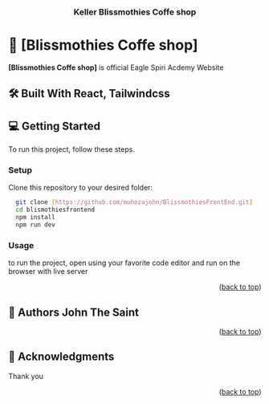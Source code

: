 <div align="center">
 
  <h3><b>Keller Blissmothies Coffe shop</b></h3>

</div>
<!-- PROJECT DESCRIPTION -->

# 📖 [Blissmothies Coffe shop] <a name="about-project"></a>

**[Blissmothies Coffe shop]** is official Eagle Spiri Acdemy Website

## 🛠 Built With <a name="built-with">React, Tailwindcss</a>

<!-- GETTING STARTED -->

## 💻 Getting Started <a name="getting-started"></a>

To run this project, follow these steps.

### Setup

Clone this repository to your desired folder:

```sh
  git clone [https://github.com/muhozajohn/BlissmothiesFrontEnd.git]
  cd blismothiesfrontend
  npm install
  npm run dev
```

### Usage

to run the project, open using your favorite code editor and run on the browser with live server

<p align="right">(<a href="#readme-top">back to top</a>)</p>

<!-- AUTHORS -->

## 👥 Authors <a name="authors">John The Saint</a>

<!-- FUTURE FEATURES -->

<p align="right">(<a href="#readme-top">back to top</a>)</p>
<!-- ACKNOWLEDGEMENTS -->

## 🙏 Acknowledgments <a name="acknowledgements"></a>

Thank you

<p align="right">(<a href="#readme-top">back to top</a>)</p>

